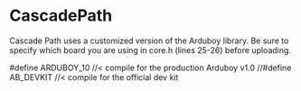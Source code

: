 # CascadePath

Cascade Path uses a customized version of the Arduboy library. Be sure to specify which board you are using in core.h (lines 25-26) before uploading.

#define ARDUBOY_10   //< compile for the production Arduboy v1.0
//#define AB_DEVKIT    //< compile for the official dev kit

